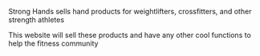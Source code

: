 Strong Hands sells hand products for weightlifters, crossfitters, and other strength athletes

This website will sell these products and have any other cool functions to help the fitness community